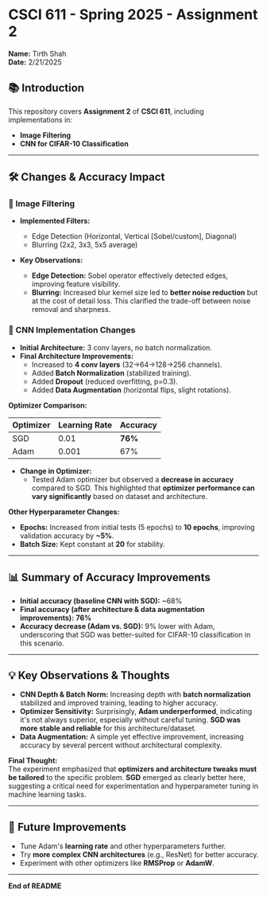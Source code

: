 # CSCI 611 - Spring 2025 - Assignment 2

**Name:** Tirth Shah  
**Date:** 2/21/2025

## 📚 Introduction

This repository covers **Assignment 2** of **CSCI 611**, including implementations in:

- **Image Filtering**
- **CNN for CIFAR-10 Classification**

---

## 🛠️ Changes & Accuracy Impact

### 🔹 Image Filtering

- **Implemented Filters:**
  - Edge Detection (Horizontal, Vertical [Sobel/custom], Diagonal)
  - Blurring (2x2, 3x3, 5x5 average)
  
- **Key Observations:**
  - **Edge Detection:** Sobel operator effectively detected edges, improving feature visibility.
  - **Blurring:** Increased blur kernel size led to **better noise reduction** but at the cost of detail loss. This clarified the trade-off between noise removal and sharpness.

### 🔹 CNN Implementation Changes

- **Initial Architecture:** 3 conv layers, no batch normalization.
- **Final Architecture Improvements:**
  - Increased to **4 conv layers** (32→64→128→256 channels).
  - Added **Batch Normalization** (stabilized training).
  - Added **Dropout** (reduced overfitting, p=0.3).
  - Added **Data Augmentation** (horizontal flips, slight rotations).

**Optimizer Comparison:**

| Optimizer | Learning Rate | Accuracy |
|-----------|---------------|----------|
| SGD       | 0.01          | **76%**  |
| Adam      | 0.001         | 67%      |

- **Change in Optimizer:**
  - Tested Adam optimizer but observed a **decrease in accuracy** compared to SGD. This highlighted that **optimizer performance can vary significantly** based on dataset and architecture.

**Other Hyperparameter Changes:**

- **Epochs:** Increased from initial tests (5 epochs) to **10 epochs**, improving validation accuracy by **~5%**.
- **Batch Size:** Kept constant at **20** for stability.

---

## 📊 Summary of Accuracy Improvements

- **Initial accuracy (baseline CNN with SGD):** ~68%
- **Final accuracy (after architecture & data augmentation improvements):** **76%**
- **Accuracy decrease (Adam vs. SGD):** 9% lower with Adam, underscoring that SGD was better-suited for CIFAR-10 classification in this scenario.

---

## 💡 Key Observations & Thoughts

- **CNN Depth & Batch Norm:** Increasing depth with **batch normalization** stabilized and improved training, leading to higher accuracy.
- **Optimizer Sensitivity:** Surprisingly, **Adam underperformed**, indicating it's not always superior, especially without careful tuning. **SGD was more stable and reliable** for this architecture/dataset.
- **Data Augmentation:** A simple yet effective improvement, increasing accuracy by several percent without architectural complexity.

**Final Thought:**  
The experiment emphasized that **optimizers and architecture tweaks must be tailored** to the specific problem. **SGD** emerged as clearly better here, suggesting a critical need for experimentation and hyperparameter tuning in machine learning tasks.

---

## 📝 Future Improvements

- Tune Adam's **learning rate** and other hyperparameters further.
- Try **more complex CNN architectures** (e.g., ResNet) for better accuracy.
- Experiment with other optimizers like **RMSProp** or **AdamW**.

---

**End of README**
